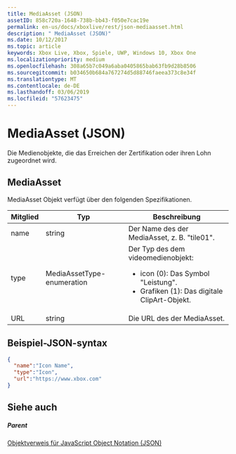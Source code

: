 ```yaml
---
title: MediaAsset (JSON)
assetID: 858c720a-1648-738b-bb43-f050e7cac19e
permalink: en-us/docs/xboxlive/rest/json-mediaasset.html
description: " MediaAsset (JSON)"
ms.date: 10/12/2017
ms.topic: article
keywords: Xbox Live, Xbox, Spiele, UWP, Windows 10, Xbox One
ms.localizationpriority: medium
ms.openlocfilehash: 308a65b7c049a6aba0405865bab63fb9d28b8506
ms.sourcegitcommit: b034650b684a767274d5d88746faeea373c8e34f
ms.translationtype: MT
ms.contentlocale: de-DE
ms.lasthandoff: 03/06/2019
ms.locfileid: "57623475"
---
```

# <a name="mediaasset-json"></a>MediaAsset (JSON)
Die Medienobjekte, die das Erreichen der Zertifikation oder ihren Lohn zugeordnet wird.
<a id="ID4EN"></a>


## <a name="mediaasset"></a>MediaAsset

MediaAsset Objekt verfügt über den folgenden Spezifikationen.

| Mitglied| Typ| Beschreibung|
| --- | --- | --- |
| name| string| Der Name des der MediaAsset, z. B. "tile01".|
| type| MediaAssetType-enumeration| Der Typ des dem videomedienobjekt: <ul><li>icon (0): Das Symbol "Leistung".</li><li>Grafiken (1): Das digitale ClipArt-Objekt.</li></ul> | 
| URL| string| Die URL des der MediaAsset.|

<a id="ID4EFC"></a>


## <a name="sample-json-syntax"></a>Beispiel-JSON-syntax


```json
{
  "name":"Icon Name",
  "type":"Icon",
  "url":"https://www.xbox.com"
}

```


<a id="ID4EOC"></a>


## <a name="see-also"></a>Siehe auch

<a id="ID4EQC"></a>


##### <a name="parent"></a>Parent

[Objektverweis für JavaScript Object Notation (JSON)](atoc-xboxlivews-reference-json.md)
